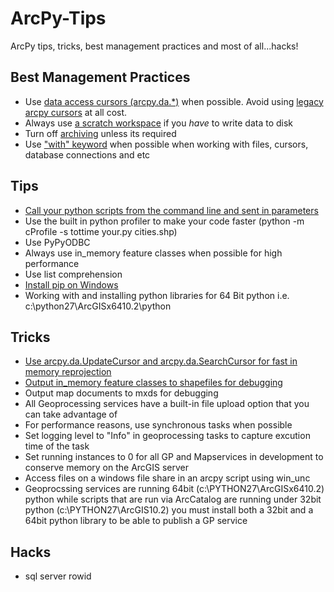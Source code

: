 ArcPy-Tips
==========

ArcPy tips, tricks, best management practices and most of all...hacks!

## Best Management Practices
* Use [data access cursors (arcpy.da.*)](http://resources.arcgis.com/en/help/main/10.2/index.html#/What_is_the_data_access_module/018w00000008000000/) when possible.  Avoid using [legacy arcpy cursors](http://resources.arcgis.com/en/help/main/10.2/index.html#//018v0000002z000000) at all cost.
* Always use [a scratch workspace](http://resources.arcgis.com/en/help/main/10.2/index.html#//001w00000003000000) if you _have_ to write data to disk
* Turn off [archiving](http://resources.arcgis.com/en/help/main/10.2/index.html#//00170000018t000000) unless its required
* Use ["with" keyword](https://docs.python.org/2/reference/compound_stmts.html#with) when possible when working with files, cursors, database connections and etc

## Tips
* [Call your python scripts from the command line and sent in parameters](Tips/call_from_command_line.md)
* Use the built in python profiler to make your code faster (python -m cProfile -s tottime your.py cities.shp)
* Use PyPyODBC
* Always use in_memory feature classes when possible for high performance
* Use list comprehension
* [Install pip on Windows](Tips/install_pip.cmd)
* Working with and installing python libraries for 64 Bit python i.e. c:\python27\ArcGISx6410.2\python

## Tricks
* [Use arcpy.da.UpdateCursor and arcpy.da.SearchCursor for fast in memory reprojection](Tricks/cursors_fast_reproject.py)
* [Output in_memory feature classes to shapefiles for debugging](Tricks/create_shp_for_debugging.py)
* Output map documents to mxds for debugging
* All Geoprocessing services have a built-in file upload option that you can take advantage of
* For performance reasons, use synchronous tasks when possible
* Set logging level to "Info" in geoprocessing tasks to capture excution time of the task
* Set running instances to 0 for all GP and Mapservices in development to conserve memory on the ArcGIS server
* Access files on a windows file share in an arcpy script using win_unc
* Geoprocssing services are running 64bit (c:\PYTHON27\ArcGISx6410.2) python while scripts that are run via ArcCatalog are running under 32bit python (c:\PYTHON27\ArcGIS10.2) you must install both a 32bit and a 64bit python library to be able to publish a GP service

## Hacks
* sql server rowid 
